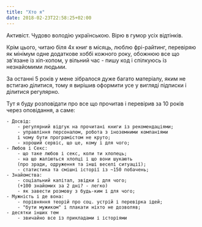 ```yaml
---
title: "Хто я"
date: 2018-02-23T22:58:25+02:00
---
```

Активіст. Чудово володію українською. Вірю в гумор усіх відтінків.

Крім цього, читаю біля 4х книг в місяць, люблю фрі-райтинг,
перевіряю як мінімум одне додаткове хоббі кожного року,
обожнюю все що зв'язане із хіп-хопом,
у вільний час - пишу код і спілкуюсь із незнайомими людьми.

За останні 5 років у мене зібралося дуже багато матеріалу, яким не встигаю ділитися,
тому я вирішив оформити усе у вигляді підписки і ділитися регулярно.

Тут я буду розповідати про все що прочитав і перевірив за 10 років через оповідання, а саме:

    - Досвід:
        - регулярний відгук на прочитані книги із рекомендаціями;
        - управління персоналом, робота з іноземними компаніями 
        і чому бути програмістом не круто;
        - хороший сервіс, що це, кому і для чого;
    - Любов і Секс:
        - що таке любов і секс, коли ти хлопець;
        - на що жаліються хлопці і що вони шукають 
        (про зради, одруження та інші веселі ситуації);
        - статистика та смішні історії із ~150 побачень;
    - Знайомства:
        - соціальний капітал, звідки і для чого; 
        (+100 знайомих за 2 дні? - легко)
        - як завести розмову з будь-ким і для чого;
    - Мужність і де вона:
        - порівняння теорій про соц. устрій і перевірка ідей;
        - "бути мужиком" і плакати ніхто не дозволяв;
    - десятки інших тем
        - звичайно все із прикладами і історіями
